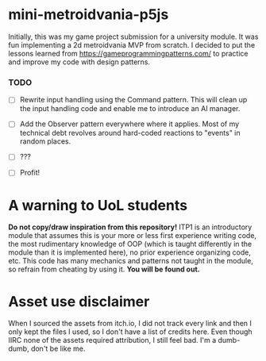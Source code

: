 # mini-metroidvania-p5js

Initially, this was my game project submission for a university module. It was fun implementing a 2d metroidvania MVP from scratch. I decided to put the lessons learned from https://gameprogrammingpatterns.com/ to practice and improve my code with design patterns.

### TODO

- [ ]  Rewrite input handling using the Command pattern. This will clean up the input handling code and enable me to introduce an AI manager.
- [ ]  Add the Observer pattern everywhere where it applies. Most of my technical debt revolves around hard-coded reactions to "events" in random places.
- [ ]  ???
- [ ]  Profit!


# A warning to UoL students

**Do not copy/draw inspiration from this repository!** ITP1 is an introductory module that assumes this is your more or less first experience writing code, the most rudimentary knowledge of OOP (which is taught differently in the module than it is implemented here), no prior experience organizing code, etc. This code has many mechanics and patterns not taught in the module, so refrain from cheating by using it. **You will be found out.**

# Asset use disclaimer
When I sourced the assets from itch.io, I did not track every link and then I only kept the files I used, so I don't have a list of credits here. Even though IIRC none of the assets required attribution, I still feel bad. I'm a dumb-dumb, don't be like me. 
